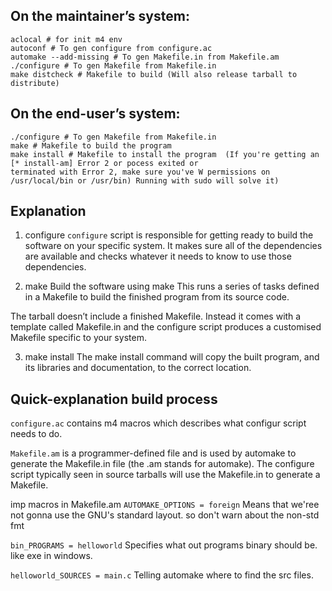 ## On the maintainer’s system:

```
aclocal # for init m4 env
autoconf # To gen configure from configure.ac
automake --add-missing # To gen Makefile.in from Makefile.am
./configure # To gen Makefile from Makefile.in
make distcheck # Makefile to build (Will also release tarball to distribute)
```

## On the end-user’s system:

```
./configure # To gen Makefile from Makefile.in
make # Makefile to build the program
make install # Makefile to install the program  (If you're getting an [* install-am] Error 2 or pocess exited or 
terminated with Error 2, make sure you've W permissions on /usr/local/bin or /usr/bin) Running with sudo will solve it)
```


## Explanation 

1) configure
``` configure ```  script is responsible for getting ready to build the software on your specific system. It makes sure all of 
the dependencies are available and checks whatever it needs to know 
to use those dependencies.

2) make
Build the software using make
This runs a series of tasks defined in a Makefile to build the finished program from its source code.

The tarball doesn’t include a finished Makefile. Instead it comes with a template called Makefile.in
and the configure script produces a customised Makefile specific to your system.

3) make install
The make install command will copy the built program, and its libraries and documentation, to the correct location.


## Quick-explanation build process

```configure.ac``` contains m4 macros which describes what configur script needs to do.

```Makefile.am``` is a programmer-defined file and is used by automake to generate the Makefile.in file (the .am stands for 
automake). The configure script typically seen in source tarballs will use the Makefile.in to generate a Makefile.

imp macros in Makefile.am 
```AUTOMAKE_OPTIONS = foreign``` Means that we'ree not gonna use the GNU's standard layout. so don't warn about the non-std fmt

```bin_PROGRAMS = helloworld``` Specifies what out programs binary should be. like exe in windows.

```helloworld_SOURCES = main.c``` Telling automake where to find the src files.



